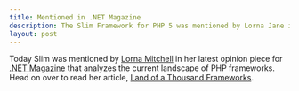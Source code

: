 ```yaml
---
title: Mentioned in .NET Magazine
description: The Slim Framework for PHP 5 was mentioned by Lorna Jane in her opinion piece for .NET magazine
layout: post
---
```


Today Slim was mentioned by [Lorna Mitchell](http://www.twitter.com/lornajane) in her latest opinion piece for [.NET Magazine](http://www.netmagazine.com/) that analyzes the current landscape of PHP frameworks. Head on over to read her article, [Land of a Thousand Frameworks](http://www.netmagazine.com/opinions/php-land-thousand-frameworks).
